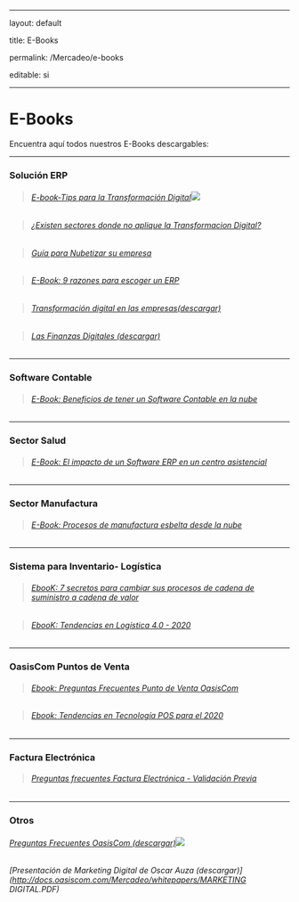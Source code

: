 ﻿---


layout: default


title: E-Books


permalink: /Mercadeo/e-books


editable: si


---





# E-Books


 


Encuentra aquí todos nuestros E-Books descargables:





------------------------------------------------------





### Solución ERP 






>###### [E-book-Tips para la Transformación Digital](http://docs.oasiscom.com/Mercadeo/e-books/ebook-tips-para-la-transformacion-digital.pdf)![](http://docs.oasiscom.com/Mercadeo/fichas/Gift_new100gif.gif)

>###### [¿Existen sectores donde no aplique la Transformacion Digital?](http://docs.oasiscom.com/Mercadeo/e-books/existen-sectores-donde-no-aplique-la-tranformacion-digital.pdf)


>###### [Guía para Nubetizar su empresa](http://docs.oasiscom.com/Mercadeo/fichas/E-book_Guia_para_nubetizar_su_empresa.pdf)


>###### [E-Book: 9 razones para escoger un ERP](http://docs.oasiscom.com/Mercadeo/fichas/E-BOOK-9-razones-para-escoger-un-erp.pdf)


>###### [Transformación digital en las empresas(descargar)](http://docs.oasiscom.com/Mercadeo/whitepapers/Brochure_Transformacion_Digital_06062017_01.pdf)


>###### [Las Finanzas Digitales (descargar)](http://docs.oasiscom.com/Mercadeo/whitepapers/Las_finanzas_digitales.pdf)








---


### Software Contable


>###### [E-Book: Beneficios de tener un Software Contable en la nube](http://docs.oasiscom.com/Mercadeo/e-books/Beneficios-de-tener-software-contable.pdf)





---


### Sector Salud





>###### [E-Book: El impacto de un Software ERP en un centro asistencial](http://docs.oasiscom.com/Mercadeo/fichas/EBook-Salud-El-impacto-de-un-software-Erp-en-un-centro-asistencial.pdf)





---


### Sector Manufactura 





>###### [E-Book: Procesos de manufactura esbelta desde la nube](http://docs.oasiscom.com/Mercadeo/e-books/ebook-manufactura-esbelta.pdf)





---


### Sistema para Inventario- Logística





>###### [EbooK: 7 secretos para cambiar sus procesos de cadena de suministro a cadena de valor](http://docs.oasiscom.com/Mercadeo/e-books/E-book-logistica-7-secretos-para-cambiar-su-cadena-de-suministro-a-cadena-valor-2019.pdf)


>###### [EbooK: Tendencias en Logística 4.0 - 2020](http://docs.oasiscom.com/Mercadeo/e-books/Ebook-tendencias-logistica-2020.pdf)


---


### OasisCom Puntos de Venta


>###### [Ebook: Preguntas Frecuentes Punto de Venta OasisCom](http://docs.oasiscom.com/Mercadeo/e-books/e-book-preguntas-frecuentes-punto-de-venta-oasiscom.pdf)  


>###### [Ebook: Tendencias en Tecnología POS para el 2020](http://docs.oasiscom.com/Mercadeo/e-books/tendencias-pos-ebook.pdf)





---


### Factura Electrónica


>###### [Preguntas frecuentes Factura Electrónica - Validación Previa](http://docs.oasiscom.com/Mercadeo/e-books/Preguntas-frecuentes-factura-electronica-validacion-previa.pdf) 





---


### Otros





###### [Preguntas Frecuentes OasisCom  (descargar)](http://docs.oasiscom.com/Mercadeo/e-books/Preguntas-frecuentes-general.pdf)![](http://docs.oasiscom.com/Mercadeo/fichas/Gift_new100gif.gif)
###### [Presentación de Marketing Digital de Oscar Auza  (descargar)](http://docs.oasiscom.com/Mercadeo/whitepapers/MARKETING DIGITAL.PDF)






